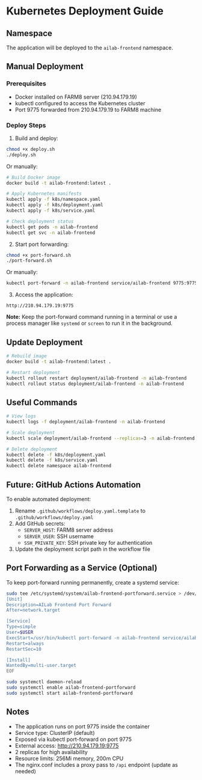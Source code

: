 # Kubernetes Deployment Guide

## Namespace
The application will be deployed to the `ailab-frontend` namespace.

## Manual Deployment

### Prerequisites
- Docker installed on FARM8 server (210.94.179.19)
- kubectl configured to access the Kubernetes cluster
- Port 9775 forwarded from 210.94.179.19 to FARM8 machine

### Deploy Steps

1. Build and deploy:
```bash
chmod +x deploy.sh
./deploy.sh
```

Or manually:

```bash
# Build Docker image
docker build -t ailab-frontend:latest .

# Apply Kubernetes manifests
kubectl apply -f k8s/namespace.yaml
kubectl apply -f k8s/deployment.yaml
kubectl apply -f k8s/service.yaml

# Check deployment status
kubectl get pods -n ailab-frontend
kubectl get svc -n ailab-frontend
```

2. Start port forwarding:
```bash
chmod +x port-forward.sh
./port-forward.sh
```

Or manually:
```bash
kubectl port-forward -n ailab-frontend service/ailab-frontend 9775:9775 --address=0.0.0.0
```

3. Access the application:
```
http://210.94.179.19:9775
```

**Note:** Keep the port-forward command running in a terminal or use a process manager like `systemd` or `screen` to run it in the background.

## Update Deployment

```bash
# Rebuild image
docker build -t ailab-frontend:latest .

# Restart deployment
kubectl rollout restart deployment/ailab-frontend -n ailab-frontend
kubectl rollout status deployment/ailab-frontend -n ailab-frontend
```

## Useful Commands

```bash
# View logs
kubectl logs -f deployment/ailab-frontend -n ailab-frontend

# Scale deployment
kubectl scale deployment/ailab-frontend --replicas=3 -n ailab-frontend

# Delete deployment
kubectl delete -f k8s/deployment.yaml
kubectl delete -f k8s/service.yaml
kubectl delete namespace ailab-frontend
```

## Future: GitHub Actions Automation

To enable automated deployment:

1. Rename `.github/workflows/deploy.yaml.template` to `.github/workflows/deploy.yaml`
2. Add GitHub secrets:
   - `SERVER_HOST`: FARM8 server address
   - `SERVER_USER`: SSH username
   - `SSH_PRIVATE_KEY`: SSH private key for authentication
3. Update the deployment script path in the workflow file

## Port Forwarding as a Service (Optional)

To keep port-forward running permanently, create a systemd service:

```bash
sudo tee /etc/systemd/system/ailab-frontend-portforward.service > /dev/null <<EOF
[Unit]
Description=AILab Frontend Port Forward
After=network.target

[Service]
Type=simple
User=$USER
ExecStart=/usr/bin/kubectl port-forward -n ailab-frontend service/ailab-frontend 9775:9775 --address=0.0.0.0
Restart=always
RestartSec=10

[Install]
WantedBy=multi-user.target
EOF

sudo systemctl daemon-reload
sudo systemctl enable ailab-frontend-portforward
sudo systemctl start ailab-frontend-portforward
```

## Notes

- The application runs on port 9775 inside the container
- Service type: ClusterIP (default)
- Exposed via kubectl port-forward on port 9775
- External access: http://210.94.179.19:9775
- 2 replicas for high availability
- Resource limits: 256Mi memory, 200m CPU
- The nginx.conf includes a proxy pass to `/api` endpoint (update as needed)

